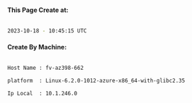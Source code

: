 
   
#### This Page Create at:

```bash

2023-10-18 - 10:45:15 UTC

```

#### Create By Machine:

```bash

Host Name : fv-az398-662

platform  : Linux-6.2.0-1012-azure-x86_64-with-glibc2.35

Ip Local  : 10.1.246.0

```

